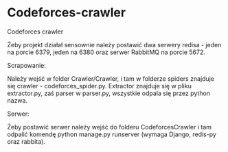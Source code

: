 # Codeforces-crawler
Codeforces crawler

Żeby projekt działał sensownie należy postawić dwa serwery redisa - jeden na porcie 6379, jeden na 6380 oraz serwer RabbitMQ na porcie 5672.

Scrapowanie:

Należy wejść w folder Crawler/Crawler, i tam w folderze spiders znajduje się crawler - codeforces_spider.py.
Extractor znajduje się w pliku extractor.py, zaś parser w parser.py, wszystkie odpala się przez python nazwa.

Serwer:

Żeby postawić serwer należy wejść do folderu CodeforcesCrawler i tam odpalić komendę python manage.py runserver (wymaga Django, redis-py oraz rabbita).

